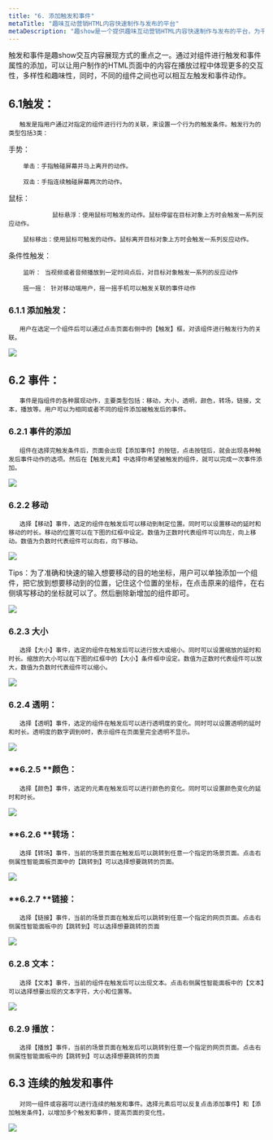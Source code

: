 ```yaml
---
title: "6. 添加触发和事件"
metaTitle: "趣味互动营销HTML内容快速制作与发布的平台"
metaDescription: "趣show是一个提供趣味互动营销HTML内容快速制作与发布的平台，为千万的品牌主，中小商家和自媒体提供全新的互动营销视频制作技术支持与营销生态整合。"
---
```

   触发和事件是趣show交互内容展现方式的重点之一。通过对组件进行触发和事件属性的添加，可以让用户制作的HTML页面中的内容在播放过程中体现更多的交互性，多样性和趣味性，同时，不同的组件之间也可以相互左触发和事件动作。

## 6.1触发：

       触发是指用户通过对指定的组件进行行为的关联，来设置一个行为的触发条件。触发行为的类型包括3类：

手势：

        单击：手指触碰屏幕并马上离开的动作。

        双击：手指连续触碰屏幕两次的动作。

鼠标：

                鼠标悬浮：使用鼠标可触发的动作。鼠标停留在目标对象上方时会触发一系列反应动作。

        鼠标移出：使用鼠标可触发的动作。鼠标离开目标对象上方时会触发一系列反应动作。

条件性触发：

        监听： 当视频或者音频播放到一定时间点后，对目标对象触发一系列的反应动作

        摇一摇： 针对移动端用户，摇一摇手机可以触发关联的事件动作

### 6.1.1 添加触发：

       用户在选定一个组件后可以通过点击页面右侧中的【触发】框，对该组件进行触发行为的关联。

![](https://sta.qushow365.com/public/help/060101.png "")

 

## 6.2 事件：

       事件是指组件的各种展现动作，主要类型包括：移动，大小，透明，颜色，转场，链接，文本，播放等。用户可以为相同或者不同的组件添加被触发后的事件。

### **6.2.1 事件的添加**

       组件在选择完触发条件后，页面会出现【添加事件】的按钮，点击按钮后，就会出现各种触发后事件动作的选项。然后在【触发元素】中选择你希望被触发的组件，就可以完成一次事件添加。

![](https://sta.qushow365.com/public/help/060201.png "")

 

### **6.2.2 移动**

       选择【移动】事件，选定的组件在触发后可以移动到制定位置。同时可以设置移动的延时和移动的时长。移动的位置可以在下图的红框中设定。数值为正数时代表组件可以向左，向上移动。数值为负数时代表组件可以向右，向下移动。

![](https://sta.qushow365.com/public/help/060202.png "")

 

Tips：为了准确和快速的输入想要移动的目的地坐标，用户可以单独添加一个组件，把它放到想要移动到的位置，记住这个位置的坐标，在点击原来的组件，在右侧填写移动的坐标就可以了。然后删除新增加的组件即可。

![](https://sta.qushow365.com/public/help/060203.png "")

 

### **6.2.3 大小**

       选择【大小】事件，选定的组件在触发后可以进行放大或缩小。同时可以设置缩放的延时和时长。缩放的大小可以在下图的红框中的【大小】条件框中设定。数值为正数时代表组件可以放大，数值为负数时代表组件可以缩小。

![](https://sta.qushow365.com/public/help/06020301.png "")

 

### **6.2.4 透明：**

       选择【透明】事件，选定的组件在触发后可以进行透明度的变化。同时可以设置透明的延时和时长。透明度的数字调到0时，表示组件在页面里完全透明不显示。

![](https://sta.qushow365.com/public/help/060204.png "")

 

### **6.2.5 **颜色：

       选择【颜色】事件，选定的元素在触发后可以进行颜色的变化。同时可以设置颜色变化的延时和时长。

![](https://sta.qushow365.com/public/help/060205.png "")

 

### **6.2.6 **转场：

       选择【转场】事件，当前的场景页面在触发后可以跳转到任意一个指定的场景页面。点击右侧属性智能面板页面中的【跳转到】可以选择想要跳转的页面。

![](https://sta.qushow365.com/public/help/060206.png "")

 

### **6.2.7 **链接：

       选择【链接】事件，当前的场景页面在触发后可以跳转到任意一个指定的网页页面。点击右侧属性智能面板中的【跳转到】可以选择想要跳转的页面

![](https://sta.qushow365.com/public/help/060207.png "")

 

### **6.2.8 文本：**

       选择【文本】事件，当前的组件在触发后可以出现文本。点击右侧属性智能面板中的【文本】可以选择想要出现的文本字符，大小和位置等。

![](https://sta.qushow365.com/public/help/060208.png "")

 

### 6.2.9 播放：

       选择【播放】事件，当前的场景页面在触发后可以跳转到任意一个指定的网页页面。点击右侧属性智能面板中的【跳转到】可以选择想要跳转的页面

## 6.3 连续的触发和事件

       对同一组件或容器可以进行连续的触发和事件。选择元素后可以反复点击添加事件】和【添加触发条件】，以增加多个触发和事件，提高页面的变化性。

![](https://sta.qushow365.com/public/help/0603.png "")

 

